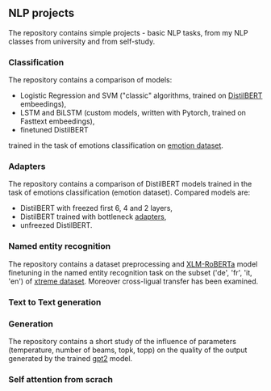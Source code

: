 ## NLP projects
The repository contains simple projects - basic NLP tasks, from my NLP classes from university and from self-study.

### Classification
The repository contains a comparison of models: 
- Logistic Regression and SVM ("classic" algorithms, trained on [DistilBERT](https://huggingface.co/docs/transformers/en/model_doc/distilbert) embeedings),
- LSTM and BiLSTM (custom models, written with Pytorch, trained on Fasttext embeedings), 
- finetuned DistilBERT

trained in the task of emotions classification on [emotion dataset](https://huggingface.co/datasets/dair-ai/emotion).


### Adapters
The repository contains a comparison of DistilBERT models trained in the task of emotions classification (emotion dataset). Compared models are:
- DistilBERT with freezed first 6, 4 and 2 layers,
- DistilBERT trained with bottleneck [adapters](https://github.com/adapter-hub/adapters),
- unfreezed DistilBERT.


### Named entity recognition
The repository contains a dataset preprocessing and [XLM-RoBERTa](https://huggingface.co/docs/transformers/model_doc/xlm-roberta) model finetuning in the named entity recognition task on the subset ('de', 'fr', 'it, 'en') of [xtreme dataset](https://huggingface.co/datasets/google/xtreme). Moreover cross-ligual transfer has been examined.  

### Text to Text generation


### Generation
The repository contains a short study of the influence of parameters (temperature, number of beams, topk, topp) on the quality of the output generated by the trained [gpt2](https://huggingface.co/openai-community/gpt2) model.


### Self attention from scrach
